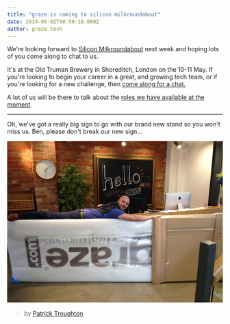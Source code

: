```yaml
---
title: "graze is coming to silicon milkroundabout"
date: 2014-05-02T08:59:18.000Z
author: graze tech
---
```


We're looking forward to [Silicon Milkroundabout](http://www.siliconmilkroundabout.com/events/next) next week and hoping lots of you come along to chat to us.

It's at the Old Truman Brewery in Shoreditch, London on the 10-11 May. If you're looking to begin your career in a great, and growing tech team, or if you're looking for a new challenge, then [come along for a chat.](http://www.siliconmilkroundabout.com/events/next)

A lot of us will be there to talk about the [roles we have available at the moment](https://www.graze.com/uk/jobs/tech).

***

Oh, we've got a really big sign to go with our brand new stand so you won't miss us. Ben, please don't break our new sign...

![Ben with our supersize logo](/content/images/2014/May/big-sign.jpg)

> by [Patrick Troughton](https://github.com/chubbytown)